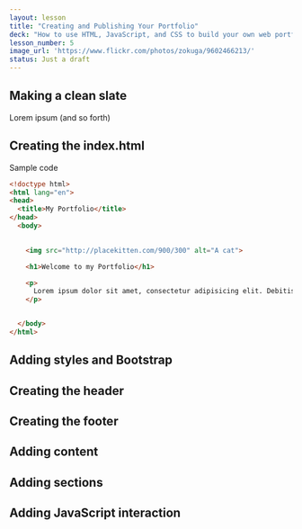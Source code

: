 ```yaml
---
layout: lesson
title: "Creating and Publishing Your Portfolio"
deck: "How to use HTML, JavaScript, and CSS to build your own web portfolio. And then, how to tweak and test things of which you have no real understanding."
lesson_number: 5
image_url: 'https://www.flickr.com/photos/zokuga/9602466213/'
status: Just a draft
---
```



## Making a clean slate
<section class="row">
<div class="col-sm-6">

Lorem ipsum (and so forth)

</div>
<div class="col-sm-6">

</div>
</section>


## Creating the index.html


<section class="row">
<div class="col-sm-4">
Sample code
</div>
<div class="col-sm-8">

~~~ html
<!doctype html>
<html lang="en">
<head>
  <title>My Portfolio</title>
</head>
  <body>
    

    <img src="http://placekitten.com/900/300" alt="A cat">

    <h1>Welcome to my Portfolio</h1>

    <p>
      Lorem ipsum dolor sit amet, consectetur adipisicing elit. Debitis, sunt, ex, incidunt obcaecati magnam nemo nulla.
    </p>


  </body>
</html>
~~~


</div>
</section>




## Adding styles and Bootstrap

## Creating the header

## Creating the footer

## Adding content

## Adding sections

## Adding JavaScript interaction
